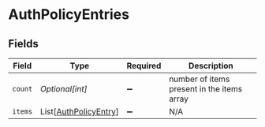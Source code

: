 # AuthPolicyEntries


## Fields

| Field                                                           | Type                                                            | Required                                                        | Description                                                     |
| --------------------------------------------------------------- | --------------------------------------------------------------- | --------------------------------------------------------------- | --------------------------------------------------------------- |
| `count`                                                         | *Optional[int]*                                                 | :heavy_minus_sign:                                              | number of items present in the items array                      |
| `items`                                                         | List[[AuthPolicyEntry](../../models/shared/authpolicyentry.md)] | :heavy_minus_sign:                                              | N/A                                                             |
